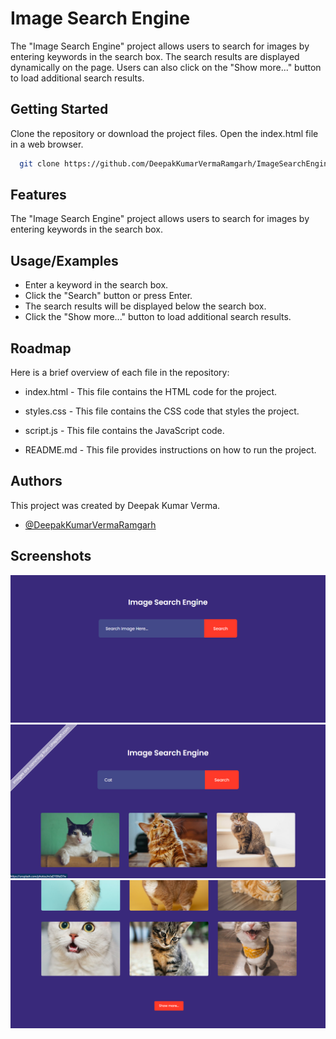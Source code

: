 
# Image Search Engine

The "Image Search Engine" project allows users to search for images by entering keywords in the search box. The search results are displayed dynamically on the page. Users can also click on the "Show more..." button to load additional search results.




## Getting Started

Clone the repository or download the project files.
Open the index.html file in a web browser.

```bash
  git clone https://github.com/DeepakKumarVermaRamgarh/ImageSearchEngine
```
    
## Features

The "Image Search Engine" project allows users to search for images by entering keywords in the search box.


## Usage/Examples

- Enter a keyword in the search box.
- Click the "Search" button or press Enter.
- The search results will be displayed below the search box.
- Click the "Show more..." button to load additional search results.



## Roadmap

Here is a brief overview of each file in the repository:

- index.html - This file contains the HTML code for the project.

- styles.css - This file contains the CSS code that styles the project.

- script.js - This file contains the JavaScript code.

- README.md - This file provides instructions on how to run the project.
## Authors

This project was created by Deepak Kumar Verma.
- [@DeepakKumarVermaRamgarh](https://github.com/DeepakKumarVermaRamgarh/)


## Screenshots

![home_page](image.png)
![search_result](image-1.png)
![show_more](image-2.png)
